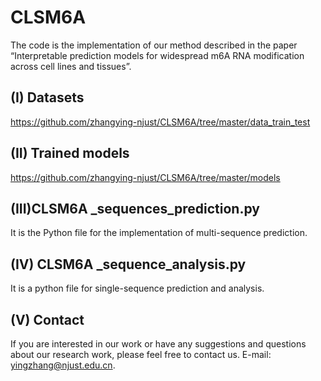 # CLSM6A
The code is the implementation of our method described in the paper “Interpretable prediction models for widespread m6A RNA modification across cell lines and tissues”.

## (I) Datasets
https://github.com/zhangying-njust/CLSM6A/tree/master/data_train_test

## (II) Trained models
https://github.com/zhangying-njust/CLSM6A/tree/master/models

## (III)CLSM6A _sequences_prediction.py
It is the Python file for the implementation of multi-sequence prediction.

## (IV) CLSM6A _sequence_analysis.py
It is a python file for single-sequence prediction and analysis.

## (V) Contact
If you are interested in our work or have any suggestions and questions about our research work, please feel free to contact us. E-mail: 
yingzhang@njust.edu.cn.






